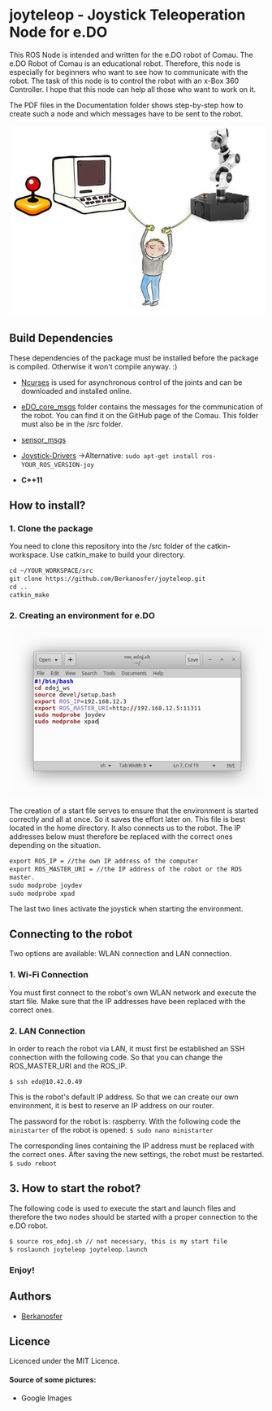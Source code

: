 # joyteleop - Joystick Teleoperation Node for e.DO

This ROS Node is intended and written for the e.DO robot of Comau. The e.DO Robot of Comau is an educational robot. Therefore, this node is especially for beginners who want to see how to communicate with the robot. The task of this node is to control the robot with an x-Box 360 Controller. I hope that this node can help all those who want to work on it.

The PDF files in the Documentation folder shows step-by-step how to create such a node and which messages have to be sent to the robot.

![Connect](https://github.com/Berkanosfer/joyteleop/blob/master/Images/Rosconnect.JPG)

## Build Dependencies
These dependencies of the package must be installed before the package is compiled. Otherwise it won't compile anyway. :)

* [Ncurses](https://www.cyberciti.biz/faq/linux-install-ncurses-library-headers-on-debian-ubuntu-centos-fedora/) is used for asynchronous control of the joints and can be downloaded and installed online.

* [eDO_core_msgs](https://github.com/Comau/eDO_core_msgs) folder contains the messages for the communication of the robot. You can find it on the GitHub page of the Comau. This folder must also be in the /src folder.

* [sensor_msgs](https://github.com/ros/common_msgs)

* [Joystick-Drivers](https://github.com/ros-drivers/joystick_drivers)
->Alternative: ```sudo apt-get install ros-YOUR_ROS_VERSION-joy```

* **C++11**

## How to install?
### 1. Clone the package

You need to clone this repository into the /src folder of the catkin-workspace. Use catkin_make to build your directory.

```
cd ~/YOUR_WORKSPACE/src
git clone https://github.com/Berkanosfer/joyteleop.git
cd ..
catkin_make
```
### 2. Creating an environment for e.DO

![ros_edoj.sh](https://github.com/Berkanosfer/joyteleop/blob/master/Images/15.jpg)

The creation of a start file serves to ensure that the environment is started correctly and all at once. So it saves the effort later on. This file is best located in the home directory. It also connects us to the robot. The IP addresses below must therefore be replaced with the correct ones depending on the situation.
```
export ROS_IP = //the own IP address of the computer
export ROS_MASTER_URI = //the IP address of the robot or the ROS master.
sudo modprobe joydev
sudo modprobe xpad
```
The last two lines activate the joystick when starting the environment.

## Connecting to the robot
Two options are available: WLAN connection and LAN connection.
### 1. Wi-Fi Connection
You must first connect to the robot's own WLAN network and execute the start file. Make sure that the IP addresses have been replaced with the correct ones.
### 2. LAN Connection
In order to reach the robot via LAN, it must first be established an SSH connection with the following code. So that you can change the ROS_MASTER_URI and the ROS_IP.

```
$ ssh edo@10.42.0.49
```
This is the robot's default IP address. So that we can create our own environment, it is best to reserve an IP address on our router.

The password for the robot is: raspberry. With the following code the ```ministarter``` of the robot is opened:
 ```$ sudo nano ministarter ```

The corresponding lines containing the IP address must be replaced with the correct ones. After saving the new settings, the robot must be restarted.
```$ sudo reboot```
## 3. How to start the robot?
The following code is used to execute the start and launch files and therefore the two nodes should be started with a proper connection to the e.DO robot.
```
$ source ros_edoj.sh // not necessary, this is my start file
$ roslaunch joyteleop joyteleop.launch
```
### Enjoy!

## Authors
* [Berkanosfer](mailto:berkan@kuzyaka.com)

## Licence

Licenced under the MIT Licence.

#### Source of some pictures:
- Google Images
